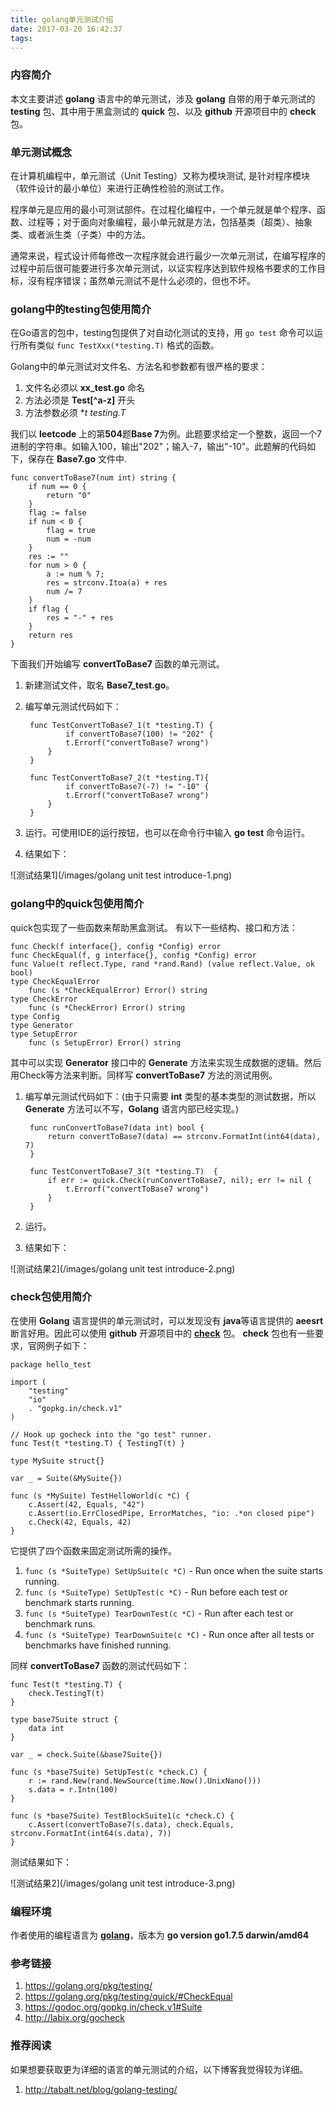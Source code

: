 ```yaml
---
title: golang单元测试介绍
date: 2017-03-20 16:42:37
tags:
---
```


### 内容简介

本文主要讲述 **golang** 语言中的单元测试，涉及 **golang** 自带的用于单元测试的 **testing** 包、其中用于黑盒测试的 **quick** 包、以及 **github** 开源项目中的 **check** 包。

<!-- more -->

### 单元测试概念

在计算机编程中，单元测试（Unit Testing）又称为模块测试, 是针对程序模块（软件设计的最小单位）来进行正确性检验的测试工作。

程序单元是应用的最小可测试部件。在过程化编程中，一个单元就是单个程序、函数、过程等；对于面向对象编程，最小单元就是方法，包括基类（超类）、抽象类、或者派生类（子类）中的方法。

通常来说，程式设计师每修改一次程序就会进行最少一次单元测试，在编写程序的过程中前后很可能要进行多次单元测试，以证实程序达到软件规格书要求的工作目标，沒有程序错误；虽然单元测试不是什么必须的，但也不坏。

### golang中的testing包使用简介

在Go语言的包中，testing包提供了对自动化测试的支持，用 `go test` 命令可以运行所有类似 `func TestXxx(*testing.T)` 格式的函数。

Golang中的单元测试对文件名、方法名和参数都有很严格的要求：

1. 文件名必须以 **xx_test.go** 命名
2. 方法必须是 **Test[^a-z]** 开头
3. 方法参数必须 **t *testing.T**

我们以 **leetcode** 上的第**504**题**Base 7**为例。此题要求给定一个整数，返回一个7进制的字符串。如输入100，输出"202"；输入-7，输出"-10"。此题解的代码如下，保存在 **Base7.go** 文件中.

	func convertToBase7(num int) string {
		if num == 0 {
			return "0"
		}
		flag := false
	    if num < 0 {
			flag = true
	    	num = -num
		}
		res := ""
		for num > 0 {
			a := num % 7;
			res = strconv.Itoa(a) + res
			num /= 7
		}
		if flag {
			res = "-" + res
		}
		return res
	}

下面我们开始编写 **convertToBase7** 函数的单元测试。

1. 新建测试文件，取名 **Base7_test.go**。
2. 编写单元测试代码如下：

		func TestConvertToBase7_1(t *testing.T) {
				if convertToBase7(100) != "202" {
				t.Errorf("convertToBase7 wrong")
			}
		}

		func TestConvertToBase7_2(t *testing.T){
				if convertToBase7(-7) != "-10" {
				t.Errorf("convertToBase7 wrong")
			}
		}

3. 运行。可使用IDE的运行按钮，也可以在命令行中输入 **go test** 命令运行。
4. 结果如下：

![测试结果1](/images/golang unit test introduce-1.png)

### golang中的quick包使用简介

quick包实现了一些函数来帮助黑盒测试。
有以下一些结构、接口和方法：

	func Check(f interface{}, config *Config) error
	func CheckEqual(f, g interface{}, config *Config) error
	func Value(t reflect.Type, rand *rand.Rand) (value reflect.Value, ok bool)
	type CheckEqualError
		func (s *CheckEqualError) Error() string
	type CheckError
		func (s *CheckError) Error() string
	type Config
	type Generator
	type SetupError
		func (s SetupError) Error() string

其中可以实现 **Generator** 接口中的 **Generate** 方法来实现生成数据的逻辑。然后用Check等方法来判断。同样写 **convertToBase7** 方法的测试用例。

1. 编写单元测试代码如下：(由于只需要 **int** 类型的基本类型的测试数据，所以 **Generate** 方法可以不写，**Golang** 语言内部已经实现。)
	
		func runConvertToBase7(data int) bool {
			return convertToBase7(data) == strconv.FormatInt(int64(data), 7)
		}

		func TestConvertToBase7_3(t *testing.T)  {
			if err := quick.Check(runConvertToBase7, nil); err != nil {
				t.Errorf("convertToBase7 wrong")
			}
		}

2. 运行。
3. 结果如下：

![测试结果2](/images/golang unit test introduce-2.png)

### check包使用简介

在使用 **Golang** 语言提供的单元测试时，可以发现没有 **java**等语言提供的 **aeesrt** 断言好用。因此可以使用 **github** 开源项目中的 [**check**](http://labix.org/gocheck) 包。 **check** 包也有一些要求，官网例子如下：

	package hello_test

	import (
		"testing"
		"io"
		. "gopkg.in/check.v1"
	)

	// Hook up gocheck into the "go test" runner.
	func Test(t *testing.T) { TestingT(t) }

	type MySuite struct{}

	var _ = Suite(&MySuite{})

	func (s *MySuite) TestHelloWorld(c *C) {
		c.Assert(42, Equals, "42")
		c.Assert(io.ErrClosedPipe, ErrorMatches, "io: .*on closed pipe")
		c.Check(42, Equals, 42)
	}

它提供了四个函数来固定测试所需的操作。

1. `func (s *SuiteType) SetUpSuite(c *C)` - Run once when the suite starts running.
2. `func (s *SuiteType) SetUpTest(c *C)` - Run before each test or benchmark starts running.
3. `func (s *SuiteType) TearDownTest(c *C)` - Run after each test or benchmark runs.
4. `func (s *SuiteType) TearDownSuite(c *C)` - Run once after all tests or benchmarks have finished running.

同样 **convertToBase7** 函数的测试代码如下：

	func Test(t *testing.T) {
		check.TestingT(t)
	}

	type base7Suite struct {
		data int
	}

	var _ = check.Suite(&base7Suite{})

	func (s *base7Suite) SetUpTest(c *check.C) {
		r := rand.New(rand.NewSource(time.Now().UnixNano()))
		s.data = r.Intn(100)
	}

	func (s *base7Suite) TestBlockSuite1(c *check.C) {
		c.Assert(convertToBase7(s.data), check.Equals, 	strconv.FormatInt(int64(s.data), 7))
	}  

测试结果如下：

![测试结果2](/images/golang unit test introduce-3.png)

### 编程环境

作者使用的编程语言为 [**golang**](https://golang.org)，版本为 **go version go1.7.5 darwin/amd64**

### 参考链接

1. https://golang.org/pkg/testing/
2. https://golang.org/pkg/testing/quick/#CheckEqual
3. https://godoc.org/gopkg.in/check.v1#Suite
4. http://labix.org/gocheck

### 推荐阅读

如果想要获取更为详细的语言的单元测试的介绍，以下博客我觉得较为详细。

1. http://tabalt.net/blog/golang-testing/